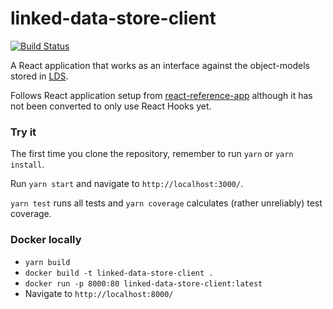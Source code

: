 # linked-data-store-client
[![Build Status](https://dev.azure.com/statisticsnorway/Dapla/_apis/build/status/Frontends/statisticsnorway.linked-data-store-client?branchName=master)](https://dev.azure.com/statisticsnorway/Dapla/_build/latest?definitionId=11&branchName=master)

A React application that works as an interface against the object-models stored in 
[LDS](https://github.com/statisticsnorway/linked-data-store-documentation).

Follows React application setup from [react-reference-app](https://github.com/statisticsnorway/fe-react-reference-app) 
although it has not been converted to only use React Hooks yet.

### Try it
The first time you clone the repository, remember to run `yarn` or `yarn install`.

Run `yarn start` and navigate to `http://localhost:3000/`.

`yarn test` runs all tests and `yarn coverage` calculates (rather unreliably) test coverage.

### Docker locally
* `yarn build`
* `docker build -t linked-data-store-client .`
* `docker run -p 8000:80 linked-data-store-client:latest`
* Navigate to `http://localhost:8000/`
